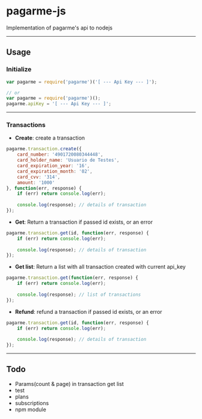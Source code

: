 # pagarme-js

Implementation of pagarme's api to nodejs

-----


## Usage

### Initialize

```js
var pagarme = require('pagarme')('[ --- Api Key --- ]');

// or
var pagarme = require('pagarme')();
pagarme.apiKey = '[ --- Api Key --- ]';
```

-----


### Transactions

* **Create**: create a transaction

```js
pagarme.transaction.create({
    card_number: '4901720080344448',
    card_holder_name: 'Usuario de Testes',
    card_expiration_year: '16',
    card_expiration_month: '02',
    card_cvv: '314',
    amount: '1000'
}, function(err, response) {
    if (err) return console.log(err);
    
    console.log(response); // details of transaction
});
```

* **Get**: Return a transaction if passed id exists, or an error

```js
pagarme.transaction.get(id, function(err, response) {
    if (err) return console.log(err);
    
    console.log(response); // details of transaction
});
```

* **Get list**: Return a list with all transaction created with current api_key

```js
pagarme.transaction.get(function(err, response) {
    if (err) return console.log(err);
    
    console.log(response); // list of transactions
});
```

* **Refund**: refund a transaction if passed id exists, or an error

```js
pagarme.transaction.get(id, function(err, response) {
    if (err) return console.log(err);
    
    console.log(response); // details of transaction
});
```

-----


## Todo

* Params(count & page) in transaction get list
* test
* plans
* subscriptions
* npm module
